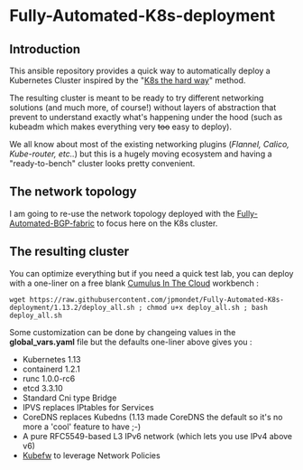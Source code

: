 # Fully-Automated-K8s-deployment

## Introduction

This ansible repository provides a quick way to automatically deploy a Kubernetes Cluster inspired by the "[K8s the hard way](https://github.com/kelseyhightower/kubernetes-the-hard-way)" method.

The resulting cluster is meant to be ready to try different networking solutions (and much more, of course!) without layers of abstraction that prevent to understand exactly what's happening under the hood (such as kubeadm which makes everything very ~~too~~ easy to deploy).

We all know about most of the existing networking plugins (*Flannel, Calico, Kube-router, etc..*) but this is a hugely moving ecosystem and having a "ready-to-bench" cluster looks pretty convenient.

## The network topology

I am going to re-use the network topology deployed with the [Fully-Automated-BGP-fabric](https://github.com/jpmondet/Fully-Automated-BGP-fabric) to focus here on the K8s cluster.

## The resulting cluster

You can optimize everything but if you need a quick test lab, you can deploy with a one-liner on a free blank [Cumulus In The Cloud](https://cumulusnetworks.com/products/cumulus-in-the-cloud/) workbench : 

```
wget https://raw.githubusercontent.com/jpmondet/Fully-Automated-K8s-deployment/1.13.2/deploy_all.sh ; chmod u+x deploy_all.sh ; bash deploy_all.sh
```

Some customization can be done by changeing values in the **global_vars.yaml** file but the defaults one-liner above gives you : 

* Kubernetes 1.13
* containerd 1.2.1
* runc 1.0.0-rc6
* etcd 3.3.10
* Standard Cni type Bridge
* IPVS replaces IPtables for Services 
* CoreDNS replaces Kubedns (1.13 made CoreDNS the default so it's no more a 'cool' feature to have ;-)
* A pure RFC5549-based L3 IPv6 network (which lets you use IPv4 above v6)
* [Kubefw](https://github.com/jpmondet/kubefw) to leverage Network Policies

